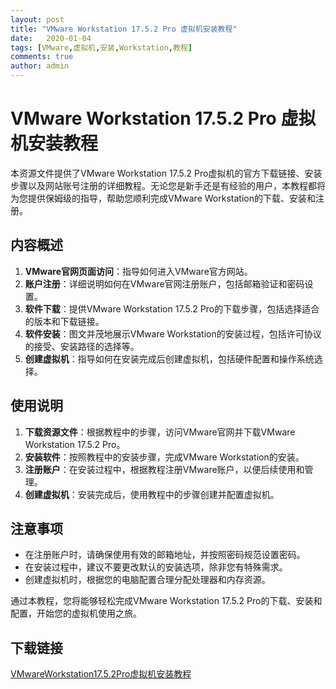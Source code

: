 ```yaml
---
layout: post
title: "VMware Workstation 17.5.2 Pro 虚拟机安装教程"
date:   2020-01-04
tags: [VMware,虚拟机,安装,Workstation,教程]
comments: true
author: admin
---
```

# VMware Workstation 17.5.2 Pro 虚拟机安装教程

本资源文件提供了VMware Workstation 17.5.2 Pro虚拟机的官方下载链接、安装步骤以及网站账号注册的详细教程。无论您是新手还是有经验的用户，本教程都将为您提供保姆级的指导，帮助您顺利完成VMware Workstation的下载、安装和注册。

## 内容概述

1. **VMware官网页面访问**：指导如何进入VMware官方网站。
2. **账户注册**：详细说明如何在VMware官网注册账户，包括邮箱验证和密码设置。
3. **软件下载**：提供VMware Workstation 17.5.2 Pro的下载步骤，包括选择适合的版本和下载链接。
4. **软件安装**：图文并茂地展示VMware Workstation的安装过程，包括许可协议的接受、安装路径的选择等。
5. **创建虚拟机**：指导如何在安装完成后创建虚拟机，包括硬件配置和操作系统选择。

## 使用说明

1. **下载资源文件**：根据教程中的步骤，访问VMware官网并下载VMware Workstation 17.5.2 Pro。
2. **安装软件**：按照教程中的安装步骤，完成VMware Workstation的安装。
3. **注册账户**：在安装过程中，根据教程注册VMware账户，以便后续使用和管理。
4. **创建虚拟机**：安装完成后，使用教程中的步骤创建并配置虚拟机。

## 注意事项

- 在注册账户时，请确保使用有效的邮箱地址，并按照密码规范设置密码。
- 在安装过程中，建议不要更改默认的安装选项，除非您有特殊需求。
- 创建虚拟机时，根据您的电脑配置合理分配处理器和内存资源。

通过本教程，您将能够轻松完成VMware Workstation 17.5.2 Pro的下载、安装和配置，开始您的虚拟机使用之旅。

## 下载链接

[VMwareWorkstation17.5.2Pro虚拟机安装教程](https://pan.quark.cn/s/46411789d386)